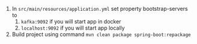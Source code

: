 1)  In `src/main/resources/application.yml` set property bootstrap-servers to
    1) `kafka:9092` if you will start app in docker
    2) `localhost:9092` if you will start app locally
2) Build project using command
`mvn clean package spring-boot:repackage`

